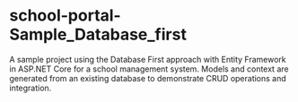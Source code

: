 # school-portal-Sample_Database_first
A sample project using the Database First approach with Entity Framework in ASP.NET Core for a school management system. Models and context are generated from an existing database to demonstrate CRUD operations and integration.
